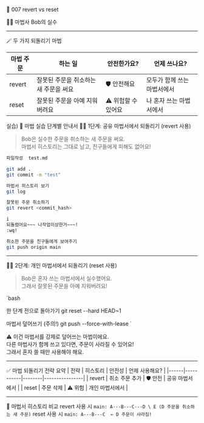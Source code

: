 
🧙 007 revert vs reset

🧙‍♂️ 마법사 Bob의 실수

---
🪄 두 가지 되돌리기 마법

| 마법 주문 | 하는 일 | 안전한가요? | 언제 쓰나요? |
|-----------|---------|-------------|--------------|
| revert | 잘못된 주문을 취소하는 새 주문을 써요 | 🛡️ 안전해요 | 모두가 함께 쓰는 마법서에서 |
| reset | 잘못된 주문을 아예 지워버려요 | ⚠️ 위험할 수 있어요 | 나 혼자 쓰는 마법서에서 |

실습)
🧪 마법 실습 단계별 안내서
🧙‍♀️ 1단계: 공유 마법서에서 되돌리기 (revert 사용)
> Bob은 실수한 주문을 취소하는 새 주문을 써요.  
> 마법서 히스토리는 그대로 남고, 친구들에게 피해도 없어요!

```bash
파일작성  test.md

git add .
git commit -m "test"

마법서 히스토리 보기
git log

잘못된 주문 취소하기
git revert <commit_hash>

i
되돌렸어요~~~ 나작업이상한거~~~!
:wq!

취소한 주문을 친구들에게 보여주기
git push origin main
``` 

---

🧙‍♂️ 2단계: 개인 마법서에서 되돌리기 (reset 사용)
> Bob은 혼자 쓰는 마법서에서 실수했어요.  
> 그래서 잘못된 주문을 아예 지워버려요!

`bash

한 단계 전으로 돌아가기
git reset --hard HEAD~1

마법서 덮어쓰기 (주의!)
git push --force-with-lease
`

⚠️ 이건 마법서를 강제로 덮어쓰는 마법이에요.  
다른 마법사가 함께 쓰고 있다면, 주문이 사라질 수 있어요!  
그래서 혼자 쓸 때만 사용해야 해요.

---

✅ 마법 되돌리기 전략 요약
| 전략 | 히스토리 | 안전성 | 언제 사용해요? |
|------|-----------|--------|----------------|
| revert | 취소 주문 추가 | 🛡️ 안전 | 공유 마법서에서 |
| reset | 주문 삭제 | ⚠️ 위험 | 개인 마법서에서 |

---

🔄 마법서 히스토리 비교
revert 사용 시
`
main: A---B---C---D
                  \
                   E (D 주문을 취소하는 새 주문)
`
reset 사용 시
`
main: A---B---C  ← D 주문이 사라짐!
`

 